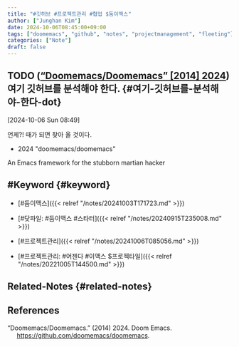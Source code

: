 ```yaml
---
title: "#깃허브 #프로젝트관리 #협업 $둠이맥스"
author: ["Junghan Kim"]
date: 2024-10-06T08:45:00+09:00
tags: ["doomemacs", "github", "notes", "projectmanagement", "fleeting"]
categories: ["Note"]
draft: false
---
```


<!--more-->


## <span class="org-todo todo TODO">TODO</span> (<a href="#citeproc_bib_item_1">“Doomemacs/Doomemacs” [2014] 2024</a>) 여기 깃허브를 분석해야 한다. {#여기-깃허브를-분석해야-한다-dot}

<span class="timestamp-wrapper"><span class="timestamp">[2024-10-06 Sun 08:49]</span></span>

언제?! 때가 되면 찾아 올 것이다.

-   2024 "doomemacs/doomemacs"

An Emacs framework for the stubborn martian hacker


## #Keyword {#keyword}

-   [#둠이맥스]({{< relref "/notes/20241003T171723.md" >}})
-   [#닷파일: #둠이맥스 #스타터]({{< relref "/notes/20240915T235008.md" >}})

-   [#프로젝트관리]({{< relref "/notes/20241006T085056.md" >}})
-   [#프로젝트관리: #어젠다 #이맥스 $프로젝타일]({{< relref "/notes/20221005T144500.md" >}})


## Related-Notes {#related-notes}

## References

<style>.csl-entry{text-indent: -1.5em; margin-left: 1.5em;}</style><div class="csl-bib-body">
  <div class="csl-entry"><a id="citeproc_bib_item_1"></a>“Doomemacs/Doomemacs.” (2014) 2024. Doom Emacs. <a href="https://github.com/doomemacs/doomemacs">https://github.com/doomemacs/doomemacs</a>.</div>
</div>

